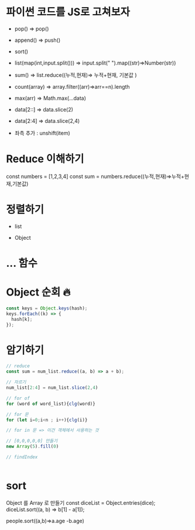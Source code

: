 # 파이썬 코드를 JS로 고쳐보자

- pop() => pop()

- append() => push()

- sort()

- list(map(int,input.split())) => input.split(" ").map((str)=>Number(str))

- sum() => list.reduce((누적,현재)=> 누적+현재, 기본값 )

- count(array) => array.filter((arr)=>arr==n).length

- max(arr) => Math.max(...data)

- data[2::] => data.slice(2)
- data[2:4] => data.slice(2,4)

- 좌측 추가 : unshift(item)

# Reduce 이해하기

const numbers = [1,2,3,4]
const sum = numbers.reduce((누적,현재)=>누적+현재,기본값)

# 정렬하기

- list

- Object

# ... 함수

# Object 순회 🔥

```js
const keys = Object.keys(hash);
keys.forEach((k) => {
  hash[k];
});
```

# 암기하기

```js
// reduce
const sum = num_list.reduce((a, b) => a + b);

// 자르기
num_list[2:4] = num_list.slice(2,4)

// for of
for (word of word_list){clg(word)}

// for 문
for (let i=0;i<n ; i++){clg(i)}

// for in 문 => 이건 객체에서 사용하는 것 

// [0,0,0,0,0] 만들기
new Array(5).fill(0)

// findIndex 



```

# sort 

Object 를 Array 로 만들기 
const diceList = Object.entries(dice);
diceList.sort((a, b) => b[1] - a[1]);

people.sort((a,b)=>a.age -b.age) 

